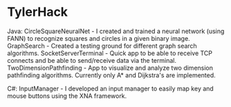 TylerHack
=========

Java:
CircleSquareNeuralNet - I created and trained a neural network (using FANN) to recognize squares and circles in a given binary image.
GraphSearch - Created a testing ground for different graph search algorithms.
SocketServerTerminal - Quick app to be able to receive TCP connects and be able to send/receive data via the terminal.
TwoDimensionPathfinding - App to visualize and analyze two dimension pathfinding algorithms. Currently only A* and Dijkstra's are implemented.

C#:
InputManager - I developed an input manager to easily map key and mouse buttons using the XNA framework.
